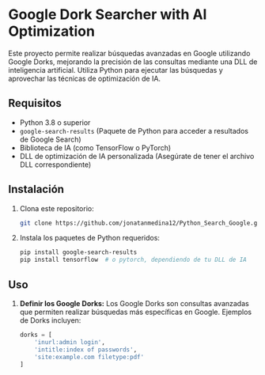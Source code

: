 # Google Dork Searcher with AI Optimization

Este proyecto permite realizar búsquedas avanzadas en Google utilizando Google Dorks, mejorando la precisión de las consultas mediante una DLL de inteligencia artificial. Utiliza Python para ejecutar las búsquedas y aprovechar las técnicas de optimización de IA.

## Requisitos

- Python 3.8 o superior
- `google-search-results` (Paquete de Python para acceder a resultados de Google Search)
- Biblioteca de IA (como TensorFlow o PyTorch)
- DLL de optimización de IA personalizada (Asegúrate de tener el archivo DLL correspondiente)

## Instalación

1. Clona este repositorio:
    ```bash
    git clone https://github.com/jonatanmedina12/Python_Search_Google.git
    ```

2. Instala los paquetes de Python requeridos:
    ```bash
    pip install google-search-results
    pip install tensorflow  # o pytorch, dependiendo de tu DLL de IA
    ```

    

## Uso

1. **Definir los Google Dorks:**
   Los Google Dorks son consultas avanzadas que permiten realizar búsquedas más específicas en Google. Ejemplos de Dorks incluyen:

   ```python
   dorks = [
       'inurl:admin login',
       'intitle:index of passwords',
       'site:example.com filetype:pdf'
   ]
